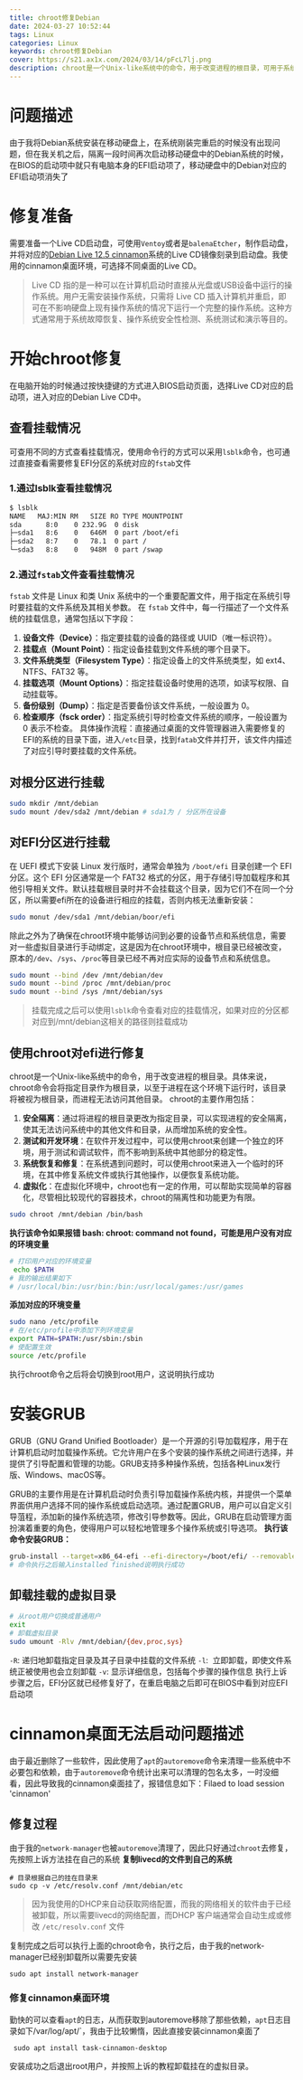 ```yaml
---
title: chroot修复Debian
date: 2024-03-27 10:52:44
tags: Linux
categories: Linux
keywords: chroot修复Debian
cover: https://s21.ax1x.com/2024/03/14/pFcL7lj.png
description: chroot是一个Unix-like系统中的命令，用于改变进程的根目录，可用于系统恢复和修复
---
```

# 问题描述
由于我将Debian系统安装在移动硬盘上，在系统刚装完重启的时候没有出现问题，但在我关机之后，隔离一段时间再次启动移动硬盘中的Debian系统的时候，在BIOS的启动项中就只有电脑本身的EFI启动项了，移动硬盘中的Debian对应的EFI启动项消失了
# 修复准备
需要准备一个Live CD启动盘，可使用`Ventoy`或者是`balenaEtcher`，制作启动盘，并将对应的[Debian Live 12.5 cinnamon](https://iso.mirrors.ustc.edu.cn/debian-cd/current-live/amd64/iso-hybrid/debian-live-12.5.0-amd64-cinnamon.iso)系统的Live CD镜像刻录到启动盘。我使用的cinnamon桌面环境，可选择不同桌面的Live CD。

> Live CD 指的是一种可以在计算机启动时直接从光盘或USB设备中运行的操作系统。用户无需安装操作系统，只需将 Live CD 插入计算机并重启，即可在不影响硬盘上现有操作系统的情况下运行一个完整的操作系统。这种方式通常用于系统故障恢复、操作系统安全性检测、系统测试和演示等目的。
# 开始chroot修复
在电脑开始的时候通过按快捷键的方式进入BIOS启动页面，选择Live CD对应的启动项，进入对应的Debian Live CD中。
## 查看挂载情况
可查用不同的方式查看挂载情况，使用命令行的方式可以采用`lsblk`命令，也可通过直接查看需要修复EFI分区的系统对应的`fstab`文件
### 1.通过lsblk查看挂载情况
```bash
$ lsblk
NAME   MAJ:MIN RM   SIZE RO TYPE MOUNTPOINT
sda      8:0    0 232.9G  0 disk
├─sda1   8:6    0   646M  0 part /boot/efi
├─sda2   8:7    0   78.1  0 part /
└─sda3   8:8    0   948M  0 part /swap
```
### 2.通过`fstab`文件查看挂载情况
`fstab` 文件是 Linux 和类 Unix 系统中的一个重要配置文件，用于指定在系统引导时要挂载的文件系统及其相关参数。
在 `fstab` 文件中，每一行描述了一个文件系统的挂载信息，通常包括以下字段：
1. **设备文件（Device）**：指定要挂载的设备的路径或 UUID（唯一标识符）。
2. **挂载点（Mount Point）**：指定设备挂载到文件系统的哪个目录下。
3. **文件系统类型（Filesystem Type）**：指定设备上的文件系统类型，如 ext4、NTFS、FAT32 等。
4. **挂载选项（Mount Options）**：指定挂载设备时使用的选项，如读写权限、自动挂载等。
5. **备份级别（Dump）**：指定是否要备份该文件系统，一般设置为 0。
6. **检查顺序（fsck order）**：指定系统引导时检查文件系统的顺序，一般设置为 0 表示不检查。
具体操作流程：直接通过桌面的文件管理器进入需要修复的EFI的系统的目录下面，进入`/etc`目录，找到`fatab`文件并打开，该文件内描述了对应引导时要挂载的文件系统。
## 对根分区进行挂载
```bash
sudo mkdir /mnt/debian
sudo mount /dev/sda2 /mnt/debian # sda1为 / 分区所在设备
```
## 对EFI分区进行挂载
在 UEFI 模式下安装 Linux 发行版时，通常会单独为 `/boot/efi` 目录创建一个 EFI 分区。这个 EFI 分区通常是一个 FAT32 格式的分区，用于存储引导加载程序和其他引导相关文件。默认挂载根目录时并不会挂载这个目录，因为它们不在同一个分区，所以需要efi所在的设备进行相应的挂载，否则内核无法重新安装：
```bash
sudo monut /dev/sda1 /mnt/debian/boor/efi
```
除此之外为了确保在chroot环境中能够访问到必要的设备节点和系统信息，需要对一些虚拟目录进行手动绑定，这是因为在chroot环境中，根目录已经被改变，原本的`/dev`、`/sys`、`/proc`等目录已经不再对应实际的设备节点和系统信息。
```bash
sudo mount --bind /dev /mnt/debian/dev
sudo mount --bind /proc /mnt/debian/proc
sudo mount --bind /sys /mnt/debian/sys
```
> 挂载完成之后可以使用`lsblk`命令查看对应的挂载情况，如果对应的分区都对应到/mnt/debian这相关的路径则挂载成功
## 使用chroot对efi进行修复
chroot是一个Unix-like系统中的命令，用于改变进程的根目录。具体来说，chroot命令会将指定目录作为根目录，以至于进程在这个环境下运行时，该目录将被视为根目录，而进程无法访问其他目录。
chroot的主要作用包括：
1. **安全隔离**：通过将进程的根目录更改为指定目录，可以实现进程的安全隔离，使其无法访问系统中的其他文件和目录，从而增加系统的安全性。
2. **测试和开发环境**：在软件开发过程中，可以使用chroot来创建一个独立的环境，用于测试和调试软件，而不影响到系统中其他部分的稳定性。
3. **系统恢复和修复**：在系统遇到问题时，可以使用chroot来进入一个临时的环境，在其中修复系统文件或执行其他操作，以便恢复系统功能。
4. **虚拟化**：在虚拟化环境中，chroot也有一定的作用，可以帮助实现简单的容器化，尽管相比较现代的容器技术，chroot的隔离性和功能更为有限。
```bash
sudo chroot /mnt/debian /bin/bash
```
**执行该命令如果报错 bash: chroot: command not found，可能是用户没有对应的环境变量**
```bash
# 打印用户对应的环境变量
 echo $PATH
# 我的输出结果如下
# /usr/local/bin:/usr/bin:/bin:/usr/local/games:/usr/games
```
**添加对应的环境变量**
```bash
sudo nano /etc/profile
# 在/etc/profile中添加下列环境变量
export PATH=$PATH:/usr/sbin:/sbin
# 使配置生效
source /etc/profile
```
执行chroot命令之后将会切换到root用户，这说明执行成功
# 安装GRUB 
GRUB（GNU Grand Unified Bootloader）是一个开源的引导加载程序，用于在计算机启动时加载操作系统。它允许用户在多个安装的操作系统之间进行选择，并提供了引导配置和管理的功能。GRUB支持多种操作系统，包括各种Linux发行版、Windows、macOS等。

GRUB的主要作用是在计算机启动时负责引导加载操作系统内核，并提供一个菜单界面供用户选择不同的操作系统或启动选项。通过配置GRUB，用户可以自定义引导菹程，添加新的操作系统选项，修改引导参数等。因此，GRUB在启动管理方面扮演着重要的角色，使得用户可以轻松地管理多个操作系统或引导选项。
**执行该命令安装GRUB：**
```bash
grub-install --target=x86_64-efi --efi-directory=/boot/efi/ --removable
# 命令执行之后输入installed finished说明执行成功
```
## 卸载挂载的虚拟目录
```bash
# 从root用户切换成普通用户
exit
# 卸载虚拟目录
sudo umount -Rlv /mnt/debian/{dev,proc,sys}
```
`-R`: 递归地卸载指定目录及其子目录中挂载的文件系统
`-l`:  立即卸载，即使文件系统正被使用也会立刻卸载
`-v`: 显示详细信息，包括每个步骤的操作信息
执行上诉步骤之后，EFI分区就已经修复好了，在重启电脑之后即可在BIOS中看到对应EFI启动项

# cinnamon桌面无法启动问题描述
由于最近删除了一些软件，因此使用了`apt`的`autoremove`命令来清理一些系统中不必要包和依赖，由于`autoremove`命令统计出来可以清理的包名太多，一时没细看，因此导致我的cinnamon桌面挂了，报错信息如下：Filaed to load session 'cinnamon'
## 修复过程
由于我的`network-manager`也被`autoremove`清理了，因此只好通过`chroot`去修复，先按照上诉方法挂在自己的系统
**复制livecd的文件到自己的系统**
```shell
# 目录根据自己的挂在目录来
sudo cp -v /etc/resolv.conf /mnt/debian/etc
```
> 因为我使用的DHCP来自动获取网络配置，而我的网络相关的软件由于已经被卸载，所以需要livecd的网络配置，而DHCP 客户端通常会自动生成或修改 `/etc/resolv.conf` 文件

复制完成之后可以执行上面的chroot命令，执行之后，由于我的network-manager已经别卸载所以需要先安装
```shell
sudo apt install network-manager
```
### 修复cinnamon桌面环境
勤快的可以查看`apt`的日志，从而获取到autoremove移除了那些依赖，`apt`日志目录如下/var/log/apt/`，我由于比较懒惰，因此直接安装cinnamon桌面了
```shell
 sudo apt install task-cinnamon-desktop
```
安装成功之后退出root用户，并按照上诉的教程卸载挂在的虚拟目录。
